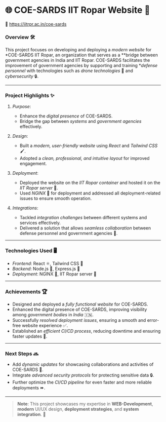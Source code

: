# 🌐 COE-SARDS IIT Ropar Website 🌟

🔗 https://iitrpr.ac.in/coe-sards 
### Overview 🛠
This project focuses on developing and deploying a *modern website* for *COE-SARDS IIT Ropar, an organization that serves as a **bridge between government agencies in India and IIT Ropar. COE-SARDS facilitates the improvement of government agencies by supporting and training **defense personnel* with technologies such as *drone technologies* 🚁 and *cybersecurity* 🔒.

---

### Project Highlights ✨
1. *Purpose*: 
   - Enhance the *digital presence* of COE-SARDS.  
   - Bridge the gap between *systems* and *government agencies* effectively.

2. *Design*:
   - Built a *modern, user-friendly website* using *React* and *Tailwind CSS* 🖌.  
   - Adopted a *clean, professional, and intuitive layout* for improved engagement.

3. *Deployment*:
   - Deployed the website on the *IIT Ropar container* and hosted it on the *IIT Ropar server* 🏢.  
   - Used *NGINX* 🚦 for deployment and addressed all deployment-related issues to ensure smooth operation.  

4. *Integrations*:
   - Tackled *integration challenges* between different systems and services effectively.  
   - Delivered a solution that allows *seamless collaboration* between defense personnel and government agencies 🤝.

---

### Technologies Used 🖥
- *Frontend*: React ⚛, Tailwind CSS 🎨  
- *Backend*: Node.js 🌿, Express.js 🌟  
- *Deployment*: NGINX 🚦, IIT Ropar server 📡  

---

### Achievements 🏆
- Designed and deployed a *fully functional website* for COE-SARDS.  
- Enhanced the digital presence of COE-SARDS, improving visibility among *government bodies* in *India* 🇮🇳.  
- Successfully *resolved deployment issues*, ensuring a smooth and error-free website experience ✅.  
- Established an *efficient CI/CD process*, reducing downtime and ensuring faster updates 🚀.

---

### Next Steps 🔜
- Add *dynamic updates* for showcasing collaborations and activities of COE-SARDS 🤖.  
- Integrate *advanced security protocols* for protecting sensitive data 🔒.  
- Further optimize the *CI/CD pipeline* for even faster and more reliable deployments ⏩.

---

> **Note**: This project showcases my expertise in **WEB-Development**, **modern** UI/UX design, **deployment strategies**, and **system integration**. 🌟
